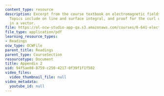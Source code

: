```yaml
---
content_type: resource
description: Excerpt from the course textbook on electromagnetic fields and energy.
  Topics include on line and surface integral, and proof for the curl operations resulting
  in a vector.
file: https://ol-ocw-studio-app-qa.s3.amazonaws.com/courses/6-641-electromagnetic-fields-forces-and-motion-spring-2005/94f5ae088759c25042170f39f1f1f502_a2.pdf
file_type: application/pdf
learning_resource_types:
- Readings
ocw_type: OCWFile
parent_title: Readings
parent_type: CourseSection
resourcetype: Document
title: Appendix 2
uid: 94f5ae08-8759-c250-4217-0f39f1f1f502
video_files:
  video_thumbnail_file: null
video_metadata:
  youtube_id: null
---
```

